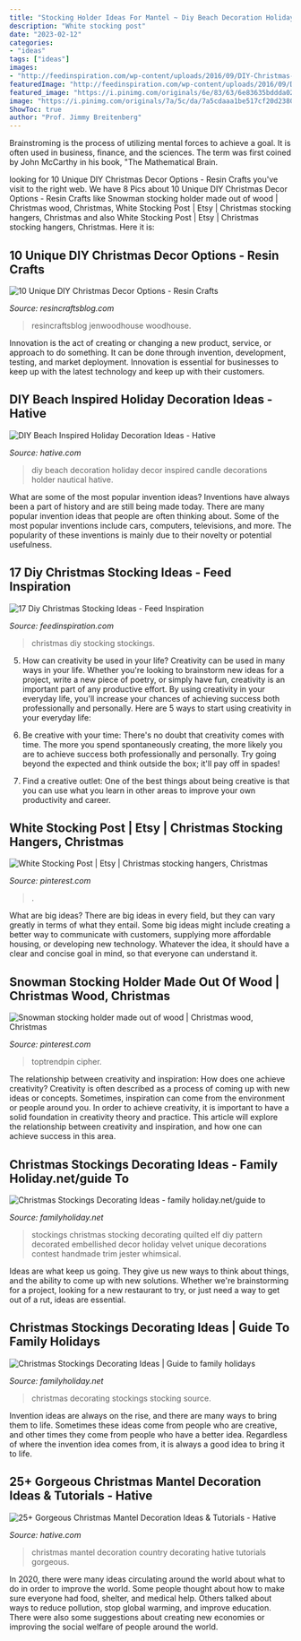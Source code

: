 ```yaml
---
title: "Stocking Holder Ideas For Mantel ~ Diy Beach Decoration Holiday Decor Inspired Candle Decorations Holder Nautical Hative"
description: "White stocking post"
date: "2023-02-12"
categories:
- "ideas"
tags: ["ideas"]
images:
- "http://feedinspiration.com/wp-content/uploads/2016/09/DIY-Christmas-Stockings-1.jpg"
featuredImage: "http://feedinspiration.com/wp-content/uploads/2016/09/DIY-Christmas-Stockings-1.jpg"
featured_image: "https://i.pinimg.com/originals/6e/83/63/6e83635bddda020dd69c967a970024b8.jpg"
image: "https://i.pinimg.com/originals/7a/5c/da/7a5cdaaa1be517cf20d2380183ce9f27.jpg"
ShowToc: true
author: "Prof. Jimmy Breitenberg"
---
```



Brainstroming is the process of utilizing mental forces to achieve a goal. It is often used in business, finance, and the sciences. The term was first coined by John McCarthy in his book, "The Mathematical Brain.

	

		
looking for 10 Unique DIY Christmas Decor Options - Resin Crafts you've visit to the right web. We have 8 Pics about 10 Unique DIY Christmas Decor Options - Resin Crafts like Snowman stocking holder made out of wood | Christmas wood, Christmas, White Stocking Post | Etsy | Christmas stocking hangers, Christmas and also White Stocking Post | Etsy | Christmas stocking hangers, Christmas. Here it is:
		
    
## 10 Unique DIY Christmas Decor Options - Resin Crafts

<img loading=lazy src="https://resincraftsblog.com/wp-content/uploads/2017/11/stocking-holder-box-8-4.jpg" onerror="this.onerror=null;this.src='https://tse2.mm.bing.net/th?id=OIP.pEAu57Jl8SVXJNQsf3cV6wHaLH&amp;pid=15.1';" alt="10 Unique DIY Christmas Decor Options - Resin Crafts">

_Source: resincraftsblog.com_

>resincraftsblog jenwoodhouse woodhouse. 

	

Innovation is the act of creating or changing a new product, service, or approach to do something. It can be done through invention, development, testing, and market deployment. Innovation is essential for businesses to keep up with the latest technology and keep up with their customers.

    
## DIY Beach Inspired Holiday Decoration Ideas - Hative

<img loading=lazy src="https://hative.com/wp-content/uploads/2015/11/beach-holiday-decorations/22-diy-beach-inspired-holiday-decoration-ideas.jpg" onerror="this.onerror=null;this.src='https://tse2.mm.bing.net/th?id=OIP.tZP8g97G3c_qDG_cWDZoiAHaVp&amp;pid=15.1';" alt="DIY Beach Inspired Holiday Decoration Ideas - Hative">

_Source: hative.com_

>diy beach decoration holiday decor inspired candle decorations holder nautical hative. 

	

What are some of the most popular invention ideas?
Inventions have always been a part of history and are still being made today. There are many popular invention ideas that people are often thinking about. Some of the most popular inventions include cars, computers, televisions, and more. The popularity of these inventions is mainly due to their novelty or potential usefulness.

    
## 17 Diy Christmas Stocking Ideas - Feed Inspiration

<img loading=lazy src="http://feedinspiration.com/wp-content/uploads/2016/09/DIY-Christmas-Stockings-1.jpg" onerror="this.onerror=null;this.src='https://tse2.mm.bing.net/th?id=OIP.FPbvOdmPTiWZ8TBFKwz3egHaLH&amp;pid=15.1';" alt="17 Diy Christmas Stocking Ideas - Feed Inspiration">

_Source: feedinspiration.com_

>christmas diy stocking stockings. 

	

5. How can creativity be used in your life?
Creativity can be used in many ways in your life. Whether you're looking to brainstorm new ideas for a project, write a new piece of poetry, or simply have fun, creativity is an important part of any productive effort. By using creativity in your everyday life, you'll increase your chances of achieving success both professionally and personally. Here are 5 ways to start using creativity in your everyday life:
1. Be creative with your time: There's no doubt that creativity comes with time. The more you spend spontaneously creating, the more likely you are to achieve success both professionally and personally. Try going beyond the expected and think outside the box; it'll pay off in spades!

2. Find a creative outlet: One of the best things about being creative is that you can use what you learn in other areas to improve your own productivity and career.

    
## White Stocking Post | Etsy | Christmas Stocking Hangers, Christmas

<img loading=lazy src="https://i.pinimg.com/originals/6e/83/63/6e83635bddda020dd69c967a970024b8.jpg" onerror="this.onerror=null;this.src='https://tse2.mm.bing.net/th?id=OIP.FmBxlO5kRS7a8XMIwlblOgHaTh&amp;pid=15.1';" alt="White Stocking Post | Etsy | Christmas stocking hangers, Christmas">

_Source: pinterest.com_

>. 

	

What are big ideas?
There are big ideas in every field, but they can vary greatly in terms of what they entail. Some big ideas might include creating a better way to communicate with customers, supplying more affordable housing, or developing new technology. Whatever the idea, it should have a clear and concise goal in mind, so that everyone can understand it.

    
## Snowman Stocking Holder Made Out Of Wood | Christmas Wood, Christmas

<img loading=lazy src="https://i.pinimg.com/originals/7a/5c/da/7a5cdaaa1be517cf20d2380183ce9f27.jpg" onerror="this.onerror=null;this.src='https://tse4.mm.bing.net/th?id=OIP.YzlqB0pCEZcfxzntLCHngQHaNK&amp;pid=15.1';" alt="Snowman stocking holder made out of wood | Christmas wood, Christmas">

_Source: pinterest.com_

>toptrendpin cipher. 

	

The relationship between creativity and inspiration: How does one achieve creativity?
Creativity is often described as a process of coming up with new ideas or concepts. Sometimes, inspiration can come from the environment or people around you. In order to achieve creativity, it is important to have a solid foundation in creativity theory and practice. This article will explore the relationship between creativity and inspiration, and how one can achieve success in this area.

    
## Christmas Stockings Decorating Ideas - Family Holiday.net/guide To

<img loading=lazy src="http://www.familyholiday.net/wp-content/uploads/2011/11/stocking_-_121.jpg" onerror="this.onerror=null;this.src='https://tse4.mm.bing.net/th?id=OIP.tza7kcB6g7EvpcQcA2WCuQHaJ4&amp;pid=15.1';" alt="Christmas Stockings Decorating Ideas - family holiday.net/guide to">

_Source: familyholiday.net_

>stockings christmas stocking decorating quilted elf diy pattern decorated embellished decor holiday velvet unique decorations contest handmade trim jester whimsical. 

	

Ideas are what keep us going. They give us new ways to think about things, and the ability to come up with new solutions. Whether we're brainstorming for a project, looking for a new restaurant to try, or just need a way to get out of a rut, ideas are essential.

    
## Christmas Stockings Decorating Ideas | Guide To Family Holidays

<img loading=lazy src="http://www.familyholiday.net/wp-content/uploads/2011/11/stocking_-_141.jpg" onerror="this.onerror=null;this.src='https://tse3.mm.bing.net/th?id=OIP.eXXsmc77IU3E_ZV8IDuTKQHaJ4&amp;pid=15.1';" alt="Christmas Stockings Decorating Ideas | Guide to family holidays">

_Source: familyholiday.net_

>christmas decorating stockings stocking source. 

	

Invention ideas are always on the rise, and there are many ways to bring them to life. Sometimes these ideas come from people who are creative, and other times they come from people who have a better idea. Regardless of where the invention idea comes from, it is always a good idea to bring it to life.

    
## 25+ Gorgeous Christmas Mantel Decoration Ideas &amp; Tutorials - Hative

<img loading=lazy src="https://hative.com/wp-content/uploads/2015/12/christmas-mantel-decorating-ideas/8-christmas-mantel-decorating-ideas.jpg" onerror="this.onerror=null;this.src='https://tse3.mm.bing.net/th?id=OIP.ABfE-tW6k_TWDyoc6KJGJQHaHt&amp;pid=15.1';" alt="25+ Gorgeous Christmas Mantel Decoration Ideas &amp; Tutorials - Hative">

_Source: hative.com_

>christmas mantel decoration country decorating hative tutorials gorgeous. 

	

In 2020, there were many ideas circulating around the world about what to do in order to improve the world. Some people thought about how to make sure everyone had food, shelter, and medical help. Others talked about ways to reduce pollution, stop global warming, and improve education. There were also some suggestions about creating new economies or improving the social welfare of people around the world.

